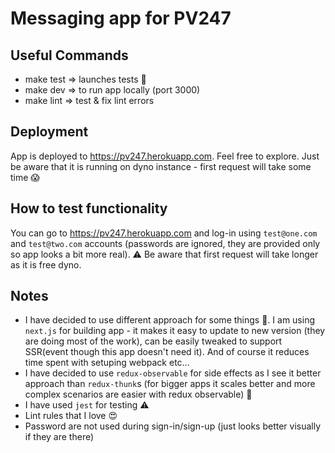 # Messaging app for PV247

## Useful Commands
- make test => launches tests 💪
- make dev  => to run app locally (port 3000)
- make lint => test & fix lint errors

## Deployment
App is deployed to https://pv247.herokuapp.com. Feel free to explore. Just be aware that it is running on dyno instance - first request will take some time 😱

## How to test functionality
You can go to https://pv247.herokuapp.com and log-in using `test@one.com` and `test@two.com` accounts (passwords are ignored, they are provided only so app looks a bit more real). ⚠️ Be aware that first request will take longer as it is free dyno.

## Notes
- I have decided to use different approach for some things 💪. I am using `next.js` for building app - it makes it easy to update to new version (they are doing most of the work), can be easily tweaked to support SSR(event though this app doesn't need it). And of course it reduces time spent with setuping webpack etc...
- I have decided to use `redux-observable` for side effects as I see it better approach than `redux-thunk`s (for bigger apps it scales better and more complex scenarios are easier with redux observable) 👀
- I have used `jest` for testing ⚠️
- Lint rules that I love 😍
- Password are not used during sign-in/sign-up (just looks better visually if they are there)